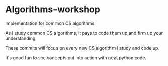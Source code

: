 # Algorithms-workshop

Implementation for common CS algorithms

As I study common CS algorithms, it pays to code them up and firm up your understanding. 

These commits will focus on every new CS algorithm I study and code up.

It's good fun to see concepts put into action with neat python code.
